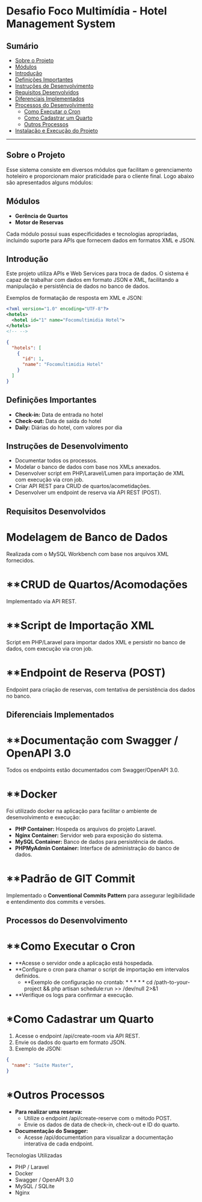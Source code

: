 # Desafio Foco Multimídia - Hotel Management System

## Sumário
- [Sobre o Projeto](#sobre-o-projeto)
- [Módulos](#módulos)
- [Introdução](#introdução)
- [Definições Importantes](#definições-importantes)
- [Instruções de Desenvolvimento](#instruções-de-desenvolvimento)
- [Requisitos Desenvolvidos](#requisitos-desenvolvidos)
- [Diferenciais Implementados](#diferenciais-implementados)
- [Processos do Desenvolvimento](#processos-do-desenvolvimento)
  - [Como Executar o Cron](#como-executar-o-cron)
  - [Como Cadastrar um Quarto](#como-cadastrar-um-quarto)
  - [Outros Processos](#outros-processos)
- [Instalação e Execução do Projeto](#instalação-e-execução-do-projeto)

---

## Sobre o Projeto

Esse sistema consiste em diversos módulos que facilitam o gerenciamento hoteleiro e proporcionam maior praticidade para o cliente final. Logo abaixo são apresentados alguns módulos:

## Módulos

- **Gerência de Quartos**
- **Motor de Reservas**

Cada módulo possui suas especificidades e tecnologias apropriadas, incluindo suporte para APIs que fornecem dados em formatos XML e JSON.

## Introdução

Este projeto utiliza APIs e Web Services para troca de dados. O sistema é capaz de trabalhar com dados em formato JSON e XML, facilitando a manipulação e persistência de dados no banco de dados.

Exemplos de formatação de resposta em XML e JSON:
```xml
<?xml version="1.0" encoding="UTF-8"?>
<hotels>
  <hotel id="1" name="Focomultimidia Hotel">
</hotels>
<!-- -->
```
```json
{
  "hotels": [
    {
      "id": 1,
      "name": "Focomultimidia Hotel"
    }
  ]
}
```

## Definições Importantes

  - **Check-in:** Data de entrada no hotel
  - **Check-out:** Data de saída do hotel
  - **Daily:** Diárias do hotel, com valores por dia

## Instruções de Desenvolvimento

  - Documentar todos os processos.
  - Modelar o banco de dados com base nos XMLs anexados.
  - Desenvolver script em PHP/Laravel/Lumen para importação de XML com execução via cron job.
  - Criar API REST para CRUD de quartos/acometidações.
  - Desenvolver um endpoint de reserva via API REST (POST).

## Requisitos Desenvolvidos

# **Modelagem de Banco de Dados**
Realizada com o MySQL Workbench com base nos arquivos XML fornecidos.

# **CRUD de Quartos/Acomodações
Implementado via API REST.

# **Script de Importação XML
Script em PHP/Laravel para importar dados XML e persistir no banco de dados, com execução via cron job.

# **Endpoint de Reserva (POST)
Endpoint para criação de reservas, com tentativa de persistência dos dados no banco.

## Diferenciais Implementados
# **Documentação com Swagger / OpenAPI 3.0

Todos os endpoints estão documentados com Swagger/OpenAPI 3.0.

# **Docker

Foi utilizado docker na aplicação para facilitar o ambiente de desenvolvimento e execução:

  - **PHP Container:** Hospeda os arquivos do projeto Laravel.
  - **Nginx Container:** Servidor web para exposição do sistema.
  - **MySQL Container:** Banco de dados para persistência de dados.
  - **PHPMyAdmin Container:** Interface de administração do banco de dados.

# **Padrão de GIT Commit

Implementado o **Conventional Commits Pattern** para assegurar legibilidade e entendimento dos commits e versões.


## Processos do Desenvolvimento
# **Como Executar o Cron

  - **Acesse o servidor onde a aplicação está hospedada.
  - **Configure o cron para chamar o script de importação em intervalos definidos.
      - **Exemplo de configuração no crontab: * * * * * cd /path-to-your-project && php artisan schedule:run >> /dev/null 2>&1
  - **Verifique os logs para confirmar a execução.

# *Como Cadastrar um Quarto

  1. Acesse o endpoint /api/create-room via API REST.
  2. Envie os dados do quarto em formato JSON.
  3. Exemplo de JSON:

  ```json
  {
    "name": "Suíte Master",
  }
```

# *Outros Processos

  - **Para realizar uma reserva:**
      - Utilize o endpoint /api/create-reserve com o método POST.
      - Envie os dados de data de check-in, check-out e ID do quarto.
  - **Documentação do Swagger:**
      - Acesse /api/documentation para visualizar a documentação interativa de cada endpoint.

Tecnologias Utilizadas

  - PHP / Laravel
  - Docker
  - Swagger / OpenAPI 3.0
  - MySQL / SQLite
  - Nginx









